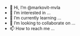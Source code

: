 - 👋 Hi, I’m @markovit-mvla
- 👀 I’m interested in ...
- 🌱 I’m currently learning ...
- 💞️ I’m looking to collaborate on ...
- 📫 How to reach me ...

<!---
markovit-mvla/markovit-mvla is a ✨ special ✨ repository because its `README.md` (this file) appears on your GitHub profile.
You can click the Preview link to take a look at your changes.
--->
